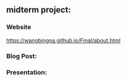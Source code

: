 ## midterm project:
### Website
https://wangbingna.github.io/Final/about.html
### Blog Post:
### Presentation: